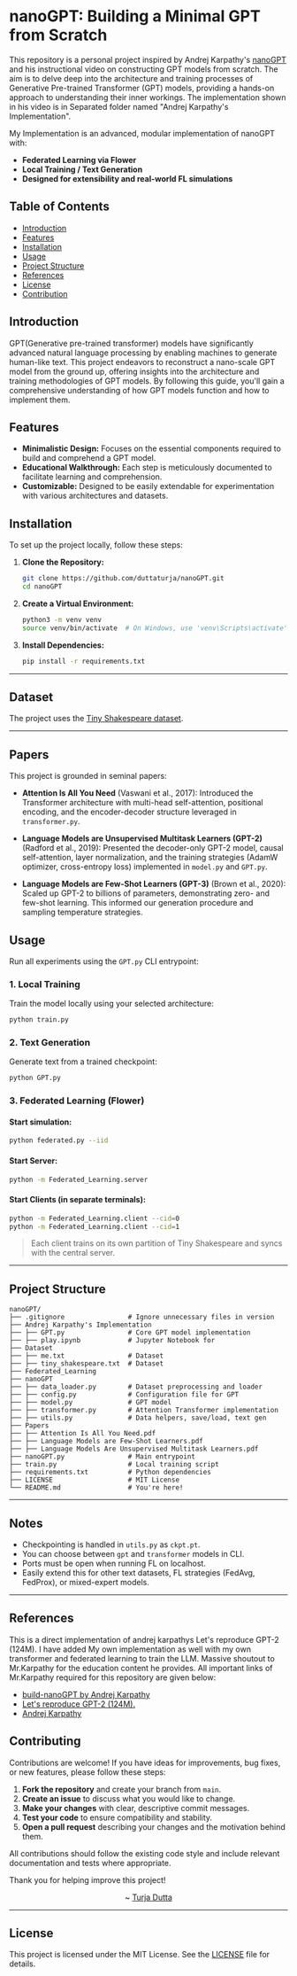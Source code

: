 # nanoGPT: Building a Minimal GPT from Scratch

This repository is a personal project inspired by Andrej Karpathy's [nanoGPT](https://github.com/karpathy/build-nanoGPT) and his instructional video on constructing GPT models from scratch. The aim is to delve deep into the architecture and training processes of Generative Pre-trained Transformer (GPT) models, providing a hands-on approach to understanding their inner workings. The implementation shown in his video is in Separated folder named "Andrej Karpathy's Implementation".

My Implementation is an advanced, modular implementation of nanoGPT with:
- **Federated Learning via Flower**
- **Local Training / Text Generation**
- **Designed for extensibility and real-world FL simulations**

## Table of Contents

- [Introduction](#introduction)
- [Features](#features)
- [Installation](#installation)
- [Usage](#usage)
- [Project Structure](#project-structure)
- [References](#references)
- [License](#license)
- [Contribution](#contributing)

##  Introduction

GPT(Generative pre-trained transformer) models have significantly advanced natural language processing by enabling machines to generate human-like text. This project endeavors to reconstruct a nano-scale GPT model from the ground up, offering insights into the architecture and training methodologies of GPT models. By following this guide, you'll gain a comprehensive understanding of how GPT models function and how to implement them.

## Features

- **Minimalistic Design:** Focuses on the essential components required to build and comprehend a GPT model.
- **Educational Walkthrough:** Each step is meticulously documented to facilitate learning and comprehension.
- **Customizable:** Designed to be easily extendable for experimentation with various architectures and datasets.

## Installation

To set up the project locally, follow these steps:

1. **Clone the Repository:**

   ```bash
   git clone https://github.com/duttaturja/nanoGPT.git
   cd nanoGPT
   ```

2. **Create a Virtual Environment:**

   ```bash
   python3 -m venv venv
   source venv/bin/activate  # On Windows, use 'venv\Scripts\activate'
   ```

3. **Install Dependencies:**

   ```bash
   pip install -r requirements.txt
   ```

---

## Dataset

The project uses the [Tiny Shakespeare dataset](https://raw.githubusercontent.com/karpathy/char-rnn/master/data/tinyshakespeare/input.txt).

---

## Papers

This project is grounded in seminal papers:

- **Attention Is All You Need** (Vaswani et al., 2017): Introduced the Transformer architecture with multi-head self-attention, positional encoding, and the encoder-decoder structure leveraged in `transformer.py`.

- **Language Models are Unsupervised Multitask Learners (GPT-2)** (Radford et al., 2019): Presented the decoder-only GPT-2 model, causal self-attention, layer normalization, and the training strategies (AdamW optimizer, cross-entropy loss) implemented in `model.py` and `GPT.py`.

- **Language Models are Few-Shot Learners (GPT-3)** (Brown et al., 2020): Scaled up GPT-2 to billions of parameters, demonstrating zero- and few-shot learning. This informed our generation procedure and sampling temperature strategies.


## Usage

Run all experiments using the `GPT.py` CLI entrypoint:

### 1. Local Training
Train the model locally using your selected architecture:
```bash
python train.py
```

### 2. Text Generation
Generate text from a trained checkpoint:
```bash
python GPT.py
```
### 3. Federated Learning (Flower)
#### Start simulation:
```bash
python federated.py --iid
```
#### Start Server:
```bash
python -m Federated_Learning.server
```

#### Start Clients (in separate terminals):
```bash
python -m Federated_Learning.client --cid=0
python -m Federated_Learning.client --cid=1
```
> Each client trains on its own partition of Tiny Shakespeare and syncs with the central server.

---
## Project Structure

```
nanoGPT/
├── .gitignore                # Ignore unnecessary files in version 
├── Andrej Karpathy's Implementation
├── ├── GPT.py                # Core GPT model implementation
├── ├── play.ipynb            # Jupyter Notebook for 
├── Dataset
├── ├── me.txt                # Dataset
├── ├── tiny_shakespeare.txt  # Dataset
├── Federated_Learning
├── nanoGPT
├── ├── data_loader.py        # Dataset preprocessing and loader
├── ├── config.py             # Configuration file for GPT
├── ├── model.py              # GPT model
├── ├── transformer.py        # Attention Transformer implementation
├── ├── utils.py              # Data helpers, save/load, text gen
├── Papers
├── ├── Attention Is All You Need.pdf
├── ├── Language Models are Few-Shot Learners.pdf
├── ├── Language Models Are Unsupervised Multitask Learners.pdf
├── nanoGPT.py                # Main entrypoint 
├── train.py                  # Local training script
├── requirements.txt          # Python dependencies
├── LICENSE                   # MIT License
└── README.md                 # You're here!
```

---

## Notes
- Checkpointing is handled in `utils.py` as `ckpt.pt`.
- You can choose between `gpt` and `transformer` models in CLI.
- Ports must be open when running FL on localhost.
- Easily extend this for other text datasets, FL strategies (FedAvg, FedProx), or mixed-expert models.

---

## References

This is a direct implementation of andrej karpathys Let's reproduce GPT-2 (124M). I have added My own implementation as well with my own transformer and federated learning to train the LLM. Massive shoutout to Mr.Karpathy for the education content he provides. All important links of Mr.Karpathy required for this repository are given below:

- [build-nanoGPT by Andrej Karpathy](https://github.com/karpathy/build-nanoGPT)
- [Let's reproduce GPT-2 (124M).](https://www.youtube.com/watch?v=l8pRSuU81PU)
- [Andrej Karpathy](https://github.com/karpathy)

## Contributing

Contributions are welcome! If you have ideas for improvements, bug fixes, or new features, please follow these steps:

1. **Fork the repository** and create your branch from `main`.
2. **Create an issue** to discuss what you would like to change.
3. **Make your changes** with clear, descriptive commit messages.
4. **Test your code** to ensure compatibility and stability.
5. **Open a pull request** describing your changes and the motivation behind them.

All contributions should follow the existing code style and include relevant documentation and tests where appropriate.

Thank you for helping improve this project!
<p align=center>
~ <a href="https://github.com/duttaturja">Turja Dutta </a>
</p>

---
## License

This project is licensed under the MIT License. See the [LICENSE](LICENSE) file for details.
